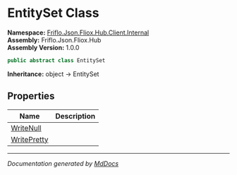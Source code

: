 ﻿<!--  
  <auto-generated>   
    The contents of this file were generated by a tool.  
    Changes to this file may be list if the file is regenerated  
  </auto-generated>   
-->

# EntitySet Class

**Namespace:** [Friflo.Json.Fliox.Hub.Client.Internal](../index.md)  
**Assembly:** Friflo.Json.Fliox.Hub  
**Assembly Version:** 1.0.0

```csharp
public abstract class EntitySet
```

**Inheritance:** object → EntitySet

## Properties

| Name                                     | Description |
| ---------------------------------------- | ----------- |
| [WriteNull](properties/WriteNull.md)     |             |
| [WritePretty](properties/WritePretty.md) |             |

___

*Documentation generated by [MdDocs](https://github.com/ap0llo/mddocs)*
